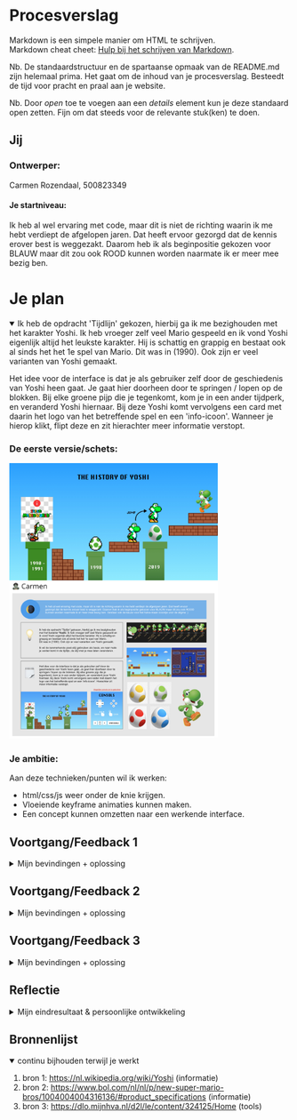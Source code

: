 # Procesverslag
Markdown is een simpele manier om HTML te schrijven.  
Markdown cheat cheet: [Hulp bij het schrijven van Markdown](https://github.com/adam-p/markdown-here/wiki/Markdown-Cheatsheet).

Nb. De standaardstructuur en de spartaanse opmaak van de README.md zijn helemaal prima. Het gaat om de inhoud van je procesverslag. Besteedt de tijd voor pracht en praal aan je website.

Nb. Door *open* toe te voegen aan een *details* element kun je deze standaard open zetten. Fijn om dat steeds voor de relevante stuk(ken) te doen.





## Jij

### Ontwerper:
Carmen Rozendaal, 500823349

#### Je startniveau:
Ik heb al wel ervaring met code, maar dit is niet de richting waarin ik me hebt verdiept de afgelopen jaren. Dat heeft ervoor gezorgd dat de kennis erover best is weggezakt. Daarom heb ik als beginpositie gekozen voor BLAUW maar dit zou ook ROOD kunnen worden naarmate ik er meer mee bezig ben.





# Je plan

<details open>
  <summary>Ik heb de opdracht 'Tijdlijn' gekozen, hierbij ga ik me bezighouden met het karakter Yoshi. Ik heb vroeger zelf veel Mario gespeeld en ik vond Yoshi eigenlijk altijd het leukste karakter. Hij is schattig en grappig en bestaat ook al sinds het het 1e spel van Mario. Dit was in (1990). Ook zijn er veel varianten van Yoshi gemaakt.

  Het idee voor de interface is dat je als gebruiker zelf door de geschiedenis van Yoshi heen gaat. Je gaat hier doorheen door te springen / lopen op de blokken. Bij elke groene pijp die je tegenkomt, kom je in een ander tijdperk, en veranderd Yoshi hiernaar. Bij deze Yoshi komt vervolgens een card met daarin het logo van het betreffende spel en een 'info-icoon'. Wanneer je hierop klikt, flipt deze en zit hierachter meer informatie verstopt.
  </summary>

  ### De eerste versie/schets:
  <img src="readme-images/Interface-uitwerking1.jpg" width="375px" alt="eerste versie/schets">
  <img src="readme-images/MIRO BOARD_19:4.png" width="375px" alt="Miro board 19/4">


  ### Je ambitie: 
  Aan deze technieken/punten wil ik werken:
  - html/css/js weer onder de knie krijgen.
  - Vloeiende keyframe animaties kunnen maken.
  - Een concept kunnen omzetten naar een werkende interface.
 
</details>




## Voortgang/Feedback 1

<details>
  <summary>Mijn bevindingen + oplossing </summary>

  ### Bevinding 1:
  Twijfel over keuze voor concols in interface.

  #### oplossing:
  Ik heb nagedacht over de mogelijke concols om Yoshi te laten bewegen. Ik ben hier nog niet over uit. De 'Nintendo-toetsen' passen beter bij het thema, maar zijn lastiger te realiseren aangezien ik hier veel Javascript voor moet gebruiken. Het Click & Swipe is gemakkelijker, maar daarintegen weer minder passend. Ik moet daarom kijken betreft de tijd wat het meest haalbaar is voor mij. 

  <img src="readme-images/Consols.jpg" width="375px" alt="eerste versie/schets consols idee">


  ### Bevinding 2:
  Feedback van Yentle op mijn ontwerp.

  #### oplossing:
  De feedback was nuttig. Ik heb gekeken naar opties om de interface wat speelser te maken. Idee: De informatie weergeven als een card. Wanneer je hierop klikt opent deze en wanneer je deze card sluit, veranderd deze naar een extra leven of ga je een level omhoog. Hier moet ik nog even de keuze voor maken. 

  <img src="readme-images/IdeeSchets.jpg" width="375px" alt="eerste schets">
  <img src="readme-images/Feedback1.png" width="375px" alt="feedback op eerste schets">
  

  ### Bevinding 3:
  Start html/css ging moeizaam.

  #### oplossing:
  Ik ging aan de slag met het realiseren van mijn gemaakte ontwerp, maar kwam er al snel achter dat ik het erg lastig vond om html/css te schrijven. Ik heb daarom hulp gevraagt aan klasgenoten en aan de docent. Ook heb ik gebruik gemaakt van de aangereikte online tools en de opdrachten op dlo. Uiteindelijk is er een beginnetje ontstaan. 

  <img src="readme-images/progres1.jpg" width="375px" alt="start ontwerp html/css">

</details>


## Voortgang/Feedback 2

<details>
  <summary>Mijn bevindingen + oplossing</summary>
  
  ### Bevinding 1:
  Github toont afbeeldingen niet in de browser, terwijl vanuit de map openen dit wel goed gaat.

  #### oplossing:
  De images bleken niet goed gekoppeld, zo navigeerde ik binnen de scr naar de folder die op mijn computer stond. Maar dit moest de map die ook op Github stond zijn. Mijn code was "/images/afbeelding.png" terwijl het "images/afbeelding.png" moest zijn.

  <img src="readme-images/schermProgres2.png" width="375px" alt="screenshot progress ontwerp">
  <img src="readme-images/schermGithub.png" width="375px" alt="screenshot Github">


  ### Bevinding 2:
  Github raakt overbelast wanneer je teveel achter elkaar upload.

  #### oplossing:
  Ik had mijn nieuwe ontwerp geupload op Github, maar deze bleef de oude variant van mijn ontwerp tonen. Het bleek dat github deze opsloeg in de cash-geheugen als 'backup'. Door deze af en toe te wissen, toonde hij wel steeds de nieuwste versie.
  
  ### Bevinding 3:
  Achtergrond afbeelding niet leesbaar of viel over content heen.

  #### oplossing:
  In mijn html had ik verwezen naar een lege src, dit is waarom hij dit kader weergaf. Ook had ik de achtergrond in de header gezet terwijl deze in de body moest (dan valt die wel achter de content). Dus hier heb ik vervolgens mijn 'algemene achtergrond' ingezet en een ID aan gegeven'. Daarna heb ik met javascript het zo gemaakt dat wanneer je op een groene pijp klikt, de source veranderd naar de betreffende achtergrond. 

  <img src="readme-images/schermProgres3.png" width="375px" alt="scherm fout, image over content">
  <img src="readme-images/schermProgres4.png" width="375px" alt="scherm image fout">

</details>


## Voortgang/Feedback 3

<details>
  <summary>Mijn bevindingen + oplossing</summary>
  
  ### Bevinding 1:
  Ik had alleen on-click met de muis en hover-elementen in mijn ontwerp staan.

  #### oplossing:
  Uiteindelijk ervoor gezorgt dat alle groene pijpen en knoppen BUTTONS werden. Hierdoor kwam er een focusstate en kun je nu door mijn interface navigeren met de TAB-toets en klikken via de ENTER-Toets.

  <img src="readme-images/schermProgres5.png" width="375px" alt="navigatie via tab">
  <img src="readme-images/schermProgres6.png" width="375px" alt="focusstate button">


  ### Bevinding 2:
  Site moest worden gerefreshed wanneer je aan het eind van de tijdlijn bent.

  #### oplossing:
  Wanneer je alle yoshi's hebt bekeken en je als het ware weer opnieuwe wilt beginnen, moest je oorspronkelijk de site refreshen in de browser. Maar ik vond het niet mooi en praktisch wanneer de gebruiker dit zelf moest doen. Ik heb daarom aan het eind van mijn ontwerp een refreshbutton gemaakt. Ditt is visueel aantrekkelijker en maakt het ook toegankelijker omdat de gebruiker snapt wat er gebeurt wanneer hij daarop klikt.

  <img src="readme-images/schermProgres7.png" width="375px" alt="reloadbutton">


  ### Bevinding 3:
  Het maken van een text-array en een loop in Javascript leek simpeler dan gedacht.

  #### oplossing:
  Aangezien alle interactie doormiddel van de groene pijpen ging, wilde ik een nieuwe interactie toevoegen. Ik had daarom bedacht om de extra informatie over elk tijdperk in een kader te plaatsen waar je doorheen kon navigeren. Dit zou met een array en een loop moeten lukken. 1 array voor de titel die veranderd en ook een array voor de tekst eronder. Deze zouden beide worden aangeroepen door de button met het pijltje. Dit was nog vrij lastig. IK heb uiteindelijk hulp gevraagt aan Sam, Younes en Rowin. We waren dichtbij maar steeds werkte het op 1 stukje niet: De volgorde. Hij sloeg een getal over of hij klikte eindeloos door ipv te stoppen bij de laatste.
  Uiteindelijk is het gelukt. Zo bleek het te liggen aan de startwaarde van de loop, deze moest op 0 staan. Vervolgens hebben we in de function aangegeven dat hij steeds 1 verder moest (dit was met i++). Tot slot moesten we een if toevoegen aan de funtion. DIt ging over dat als het eind van de array bereikt was, hij terug moest gaan naar 0. Het was ff ploegen maar we waren trots dat het gelukt was.

  <img src="readme-images/schermProgres8.png" width="375px" alt="array & loop in ontwerp">
  <img src="readme-images/schermProgres9.png" width="375px" alt="weergave Javascript">

</details>


## Reflectie

<details>
  <summary>Mijn eindresultaat & persoonlijke ontwikkeling</summary>

  ### Je uitkomst - karakteristiek screenshot(s):
  <img src="readme-images/Eindresultaat1.png" width="375px" alt="final ontwerp beginscherm">
  <img src="readme-images/Eindresultaat2.png" width="375px" alt="final ontwerp scherm1 volledig">
  <img src="readme-images/Eindresultaat3.png" width="375px" alt="final ontwerp scherm met animatie">
  <img src="readme-images/Eindresultaat4.png" width="375px" alt="final ontwerp scherm met interactie">
  <img src="readme-images/Eindresultaat5.png" width="375px" alt="final ontwerp eindscherm">


  ### Dit ging goed/Heb ik geleerd: 
  Ik ben tevreden met het eindresultaat, dit omdat het ontwerp overeen komt met het idee dat ik aan het begin van dit vak had. Ik heb veel geleerd over html/css/javascript, zo snap ik nu weer meer hoe het werkt en kan ik het ook uitleggen/onderbouwen. Hier ben ik blij mee, want dit was namelijk behoorlijk weggezakt de afgelopen jaren. Ik heb geleerd dat je geduld moet hebben met code en alert moet zijn wanneer je dit schrijft, een foutje zit namelijk in een klein hoekje en kan ervoor zorgen dat je hele code uiteen valt. Ook heb ik geleerd dat je er op tijd mee moet beginnen, in een klein stukje code zit meer tijd dan gedacht. Wat goed ging was het maken van de 'losse elementen', veel heb ik zelf getekend maar ook heb ik photoshop gebruikt. Tot slot ging het goed om de elementen te positioneren en ben ik trots op de gemaakte animaties. Deze maken van mijn interface erg speels, wat goed past bij het ontwerp. Wat ook een leuke toevoeging is, is dat ondanks dat mijn ontwerp niet helemaal responsive is, hij zelfs op mijn telefoon goed te bekijken is.  

  <img src="readme-images/schermmobiel1.png" width="375px" alt="begingscherm mobiel">
  <img src="readme-images/schermmobiel2.png" width="375px" alt="scherm 2 mobiel">
  <img src="readme-images/schermmobiel3.png" width="375px" alt="animatie op mobiel">
  <img src="readme-images/schermmobiel4.png" width="375px" alt="eindscherm met animatie op mobiel">


  ### Dit was lastig/Is niet gelukt:
  Waar ik moeite mee had, was dat wanneer je op de groene pijpen klikte, dat de Yoshi bleef staan. Deze veranderde wel wanneer je op een andere pijp klikte, maar hij ging niet weg. Dit heb ik geprobeerd via Javascript met het toggle-effect op te lossen maar dit lukte me niet. Uiteindelijk is het toch niet zo erg dat het niet werkt, want nu kan je wel in de tijdlijn de verschillende yoshi's met elkaar vergelijken doordat je ze tegelijk ziet. Wat er verder niet helemaal lukte, was de animatie van de vlag. Deze animatie start wel maar de vlag blijft niet op het hoogste punt staan, hij valt naar beneden. Ik heb in de keyframes dit proberen op te lossen door transformstate van 100% op dat punt te zetten, maar toch bleef die naar beneden zakken. Ik ben er nog niet achter waarom dit niet heeft gewerkt. 

  Wat ik zou doen wanneer ik meer tijd had? Mij wat meer verdiepen in de code met oog op of ik deze misschien functioneler / handiger zou kunnen schrijven.

  <img src="readme-images/scherm_lastig.png" width="375px" alt="yoshi's blijven staan">
  <img src="readme-images/scherm_lastig2.png" width="375px" alt="vlag valt naar beneden">

</details>


## Bronnenlijst

<details open>
<summary>continu bijhouden terwijl je werkt</summary>

1. bron 1: https://nl.wikipedia.org/wiki/Yoshi (informatie)
2. bron 2: https://www.bol.com/nl/nl/p/new-super-mario-bros/1004004004316136/#product_specifications (informatie)
3. bron 3: https://dlo.mijnhva.nl/d2l/le/content/324125/Home (tools)

</details>